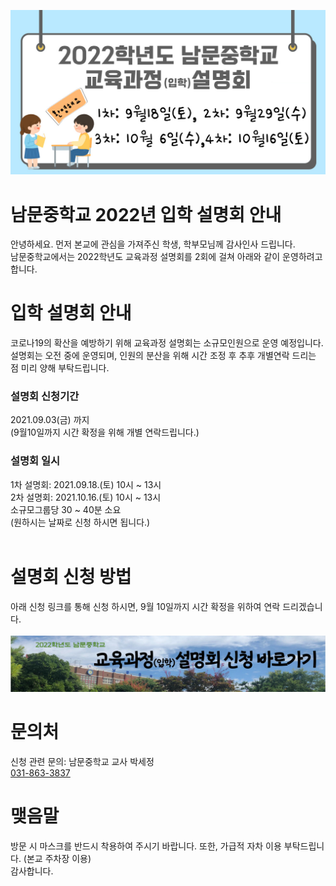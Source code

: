 ![안내이미지](/KakaoTalk_20210825_142138769.jpg)  

# 남문중학교 2022년 입학 설명회 안내
안녕하세요. 먼저 본교에 관심을 가져주신 학생, 학부모님께 감사인사 드립니다.<br/>
남문중학교에서는 2022학년도 교육과정 설명회를 2회에 걸쳐 아래와 같이 운영하려고 합니다. 

# 입학 설명회 안내
코로나19의 확산을 예방하기 위해 교육과정 설명회는 소규모인원으로 운영 예정입니다.<br/>
설명회는 오전 중에 운영되며, 인원의 분산을 위해 시간 조정 후 추후 개별연락 드리는 점 미리 양해 부탁드립니다.
 
### 설명회 신청기간
2021.09.03(금) 까지<br/>(9월10일까지 시간 확정을 위해 개별 연락드립니다.)  

### 설명회 일시
1차 설명회: 2021.09.18.(토) 10시 ~ 13시<br/>
2차 설명회: 2021.10.16.(토) 10시 ~ 13시<br/>
소규모그룹당 30 ~ 40분 소요<br/>
(원하시는 날짜로 신청 하시면 됩니다.)<br/>
<br/>
# 설명회 신청 방법
아래 신청 링크를 통해 신청 하시면, 9월 10일까지 시간 확정을 위하여 연락 드리겠습니다.
<br/><br/>
**[![설명회 참석 신청하기](/KakaoTalk_20210825_142348984.jpg)](https://forms.gle/WKPe5DMQXcYihkcw8)**  

# 문의처
신청 관련 문의: 남문중학교 교사 박세정<br/>[031-863-3837](tel:0318633837)

# 맺음말
방문 시 마스크를 반드시 착용하여 주시기 바랍니다. 또한, 가급적 자차 이용 부탁드립니다. (본교 주차장 이용)<br/>
감사합니다. 

<br/>
<br/>
<br/>
<br/>
<br/>
<br/>
<br/>
